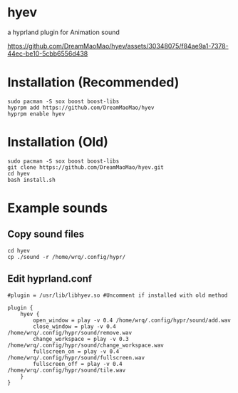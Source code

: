 # hyev
a hyprland plugin for Animation sound


https://github.com/DreamMaoMao/hyev/assets/30348075/f84ae9a1-7378-44ec-be10-5cbb6556d438


# Installation (Recommended)
```
sudo pacman -S sox boost boost-libs
hyprpm add https://github.com/DreamMaoMao/hyev
hyprpm enable hyev
```
# Installation (Old)
```
sudo pacman -S sox boost boost-libs
git clone https://github.com/DreamMaoMao/hyev.git
cd hyev
bash install.sh
```

# Example sounds
## Copy sound files
```
cd hyev
cp ./sound -r /home/wrq/.config/hypr/
```

## Edit hyprland.conf
```
#plugin = /usr/lib/libhyev.so #Uncomment if installed with old method

plugin {
    hyev {
        open_window = play -v 0.4 /home/wrq/.config/hypr/sound/add.wav 
        close_window = play -v 0.4 /home/wrq/.config/hypr/sound/remove.wav  
        change_workspace = play -v 0.3 /home/wrq/.config/hypr/sound/change_workspace.wav 
        fullscreen_on = play -v 0.4 /home/wrq/.config/hypr/sound/fullscreen.wav 
        fullscreen_off = play -v 0.4 /home/wrq/.config/hypr/sound/tile.wav 
    }
}
```
